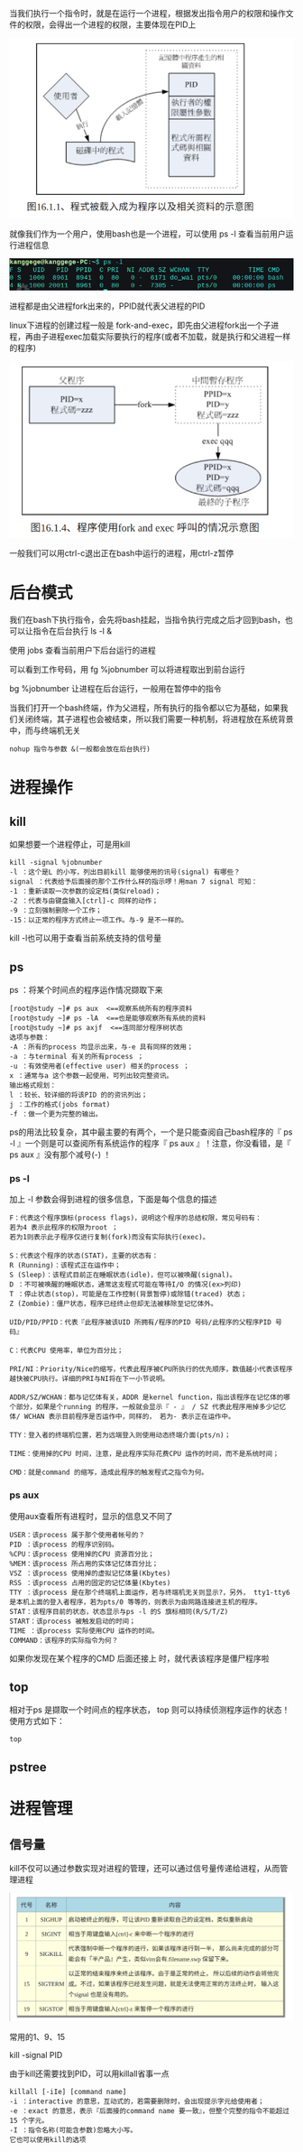 当我们执行一个指令时，就是在运行一个进程，根据发出指令用户的权限和操作文件的权限，会得出一个进程的权限，主要体现在PID上

![](img/8.png)

就像我们作为一个用户，使用bash也是一个进程，可以使用 ps -l 查看当前用户运行进程信息

![](img/9.png)

进程都是由父进程fork出来的，PPID就代表父进程的PID

linux下进程的创建过程一般是 fork-and-exec，即先由父进程fork出一个子进程，再由子进程exec加载实际要执行的程序(或者不加载，就是执行和父进程一样的程序)

![](img/10.png)

一般我们可以用ctrl-c退出正在bash中运行的进程，用ctrl-z暂停


# 后台模式
我们在bash下执行指令，会先将bash挂起，当指令执行完成之后才回到bash，也可以让指令在后台执行 ls -l &

使用 jobs 查看当前用户下后台运行的进程

可以看到工作号码，用 fg %jobnumber 可以将进程取出到前台运行

bg %jobnumber 让进程在后台运行，一般用在暂停中的指令

当我们打开一个bash终端，作为父进程，所有执行的指令都以它为基础，如果我们关闭终端，其子进程也会被结束，所以我们需要一种机制，将进程放在系统背景中，而与终端机无关

    nohup 指令与参数 &(一般都会放在后台执行)

# 进程操作
## kill
如果想要一个进程停止，可是用kill 

    kill -signal %jobnumber 
    -l ：这个是L 的小写，列出目前kill 能够使用的讯号(signal) 有哪些？
    signal ：代表给予后面接的那个工作什么样的指示啰！用man 7 signal 可知：
    -1 ：重新读取一次参数的设定档(类似reload)；
    -2 ：代表与由键盘输入[ctrl]-c 同样的动作；
    -9 ：立刻强制删除一个工作；
    -15：以正常的程序方式终止一项工作。与-9 是不一样的。

kill -l也可以用于查看当前系统支持的信号量


## ps
ps ：将某个时间点的程序运作情况撷取下来

    [root@study ~]# ps aux  <==观察系统所有的程序资料 
    [root@study ~]# ps -lA  <==也是能够观察所有系统的资料 
    [root@study ~]# ps axjf  <==连同部分程序树状态
    选项与参数：
    -A ：所有的process 均显示出来，与-e 具有同样的效用；
    -a ：与terminal 有关的所有process ；
    -u ：有效使用者(effective user) 相关的process ；
    x ：通常与a 这个参数一起使用，可列出较完整资讯。
    输出格式规划：
    l ：较长、较详细的将该PID 的的资讯列出；
    j ：工作的格式(jobs format)
    -f ：做一个更为完整的输出。

ps的用法比较复杂，其中最主要的有两个，一个是只能查阅自己bash程序的『 ps -l 』一个则是可以查阅所有系统运作的程序『 ps aux 』！注意，你没看错，是『 ps aux 』没有那个减号(-) ！

### ps -l
加上 -l 参数会得到进程的很多信息，下面是每个信息的描述


    F：代表这个程序旗标(process flags)，说明这个程序的总结权限，常见号码有：
    若为4 表示此程序的权限为root ；
    若为1则表示此子程序仅进行复制(fork)而没有实际执行(exec)。

    S：代表这个程序的状态(STAT)，主要的状态有：
    R (Running)：该程式正在运作中；
    S (Sleep)：该程式目前正在睡眠状态(idle)，但可以被唤醒(signal)。
    D ：不可被唤醒的睡眠状态，通常这支程式可能在等待I/O 的情况(ex>列印)
    T ：停止状态(stop)，可能是在工作控制(背景暂停)或除错(traced) 状态；
    Z (Zombie)：僵尸状态，程序已经终止但却无法被移除至记忆体外。

    UID/PID/PPID：代表『此程序被该UID 所拥有/程序的PID 号码/此程序的父程序PID 号码』

    C：代表CPU 使用率，单位为百分比；

    PRI/NI：Priority/Nice的缩写，代表此程序被CPU所执行的优先顺序，数值越小代表该程序越快被CPU执行。详细的PRI与NI将在下一小节说明。

    ADDR/SZ/WCHAN：都与记忆体有关，ADDR 是kernel function，指出该程序在记忆体的哪个部分，如果是个running 的程序，一般就会显示『 - 』 / SZ 代表此程序用掉多少记忆体/ WCHAN 表示目前程序是否运作中，同样的， 若为- 表示正在运作中。

    TTY：登入者的终端机位置，若为远端登入则使用动态终端介面(pts/n)；

    TIME：使用掉的CPU 时间，注意，是此程序实际花费CPU 运作的时间，而不是系统时间；

    CMD：就是command 的缩写，造成此程序的触发程式之指令为何。

### ps aux
使用aux查看所有进程时，显示的信息又不同了

    USER：该process 属于那个使用者帐号的？
    PID ：该process 的程序识别码。
    %CPU：该process 使用掉的CPU 资源百分比；
    %MEM：该process 所占用的实体记忆体百分比；
    VSZ ：该process 使用掉的虚拟记忆体量(Kbytes)
    RSS ：该process 占用的固定的记忆体量(Kbytes)
    TTY ：该process 是在那个终端机上面运作，若与终端机无关则显示?，另外， tty1-tty6 是本机上面的登入者程序，若为pts/0 等等的，则表示为由网路连接进主机的程序。
    STAT：该程序目前的状态，状态显示与ps -l 的S 旗标相同(R/S/T/Z)
    START：该process 被触发启动的时间；
    TIME ：该process 实际使用CPU 运作的时间。
    COMMAND：该程序的实际指令为何？

如果你发现在某个程序的CMD 后面还接上<defunct> 时，就代表该程序是僵尸程序啦

## top
相对于ps 是撷取一个时间点的程序状态， top 则可以持续侦测程序运作的状态！使用方式如下：

    top

## pstree

# 进程管理
## 信号量
kill不仅可以通过参数实现对进程的管理，还可以通过信号量传递给进程，从而管理进程

![](img/11.png)

常用的1、9、15

kill -signal PID

由于kill还需要找到PID，可以用killall省事一点


    killall [-iIe] [command name] 
    -i ：interactive 的意思，互动式的，若需要删除时，会出现提示字元给使用者；
    -e ：exact 的意思，表示『后面接的command name 要一致』，但整个完整的指令不能超过15 个字元。
    -I ：指令名称(可能含参数)忽略大小写。
    它也可以使用kill的选项
